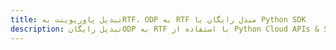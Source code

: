 ---title: تبدیل پاورپوینت بهRTF، ODP به RTF مبدل رایگان یا Python SDKdescription: تبدیل رایگانODP به RTF با استفاده از Python Cloud APIs & SDK. همچنین اسناد Microsoft PowerPoint را در Cloud ایجاد، ویرایش و رندر کنید.---